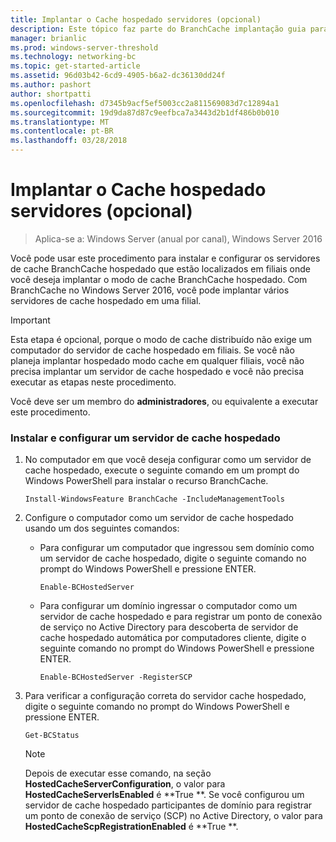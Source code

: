 ```yaml
---
title: Implantar o Cache hospedado servidores (opcional)
description: Este tópico faz parte do BranchCache implantação guia para Windows Server 2016, que demonstra como implantar BranchCache nos modos de cache hospedado e distribuídos para otimizar o uso de largura de banda WAN em filiais
manager: brianlic
ms.prod: windows-server-threshold
ms.technology: networking-bc
ms.topic: get-started-article
ms.assetid: 96d03b42-6cd9-4905-b6a2-dc36130dd24f
ms.author: pashort
author: shortpatti
ms.openlocfilehash: d7345b9acf5ef5003cc2a811569083d7c12894a1
ms.sourcegitcommit: 19d9da87d87c9eefbca7a3443d2b1df486b0b010
ms.translationtype: MT
ms.contentlocale: pt-BR
ms.lasthandoff: 03/28/2018
---
```

# <a name="deploy-hosted-cache-servers-optional"></a>Implantar o Cache hospedado servidores (opcional)

>Aplica-se a: Windows Server (anual por canal), Windows Server 2016

Você pode usar este procedimento para instalar e configurar os servidores de cache BranchCache hospedado que estão localizados em filiais onde você deseja implantar o modo de cache BranchCache hospedado. Com BranchCache no Windows Server 2016, você pode implantar vários servidores de cache hospedado em uma filial.  
  
> [!IMPORTANT]  
> Esta etapa é opcional, porque o modo de cache distribuído não exige um computador do servidor de cache hospedado em filiais. Se você não planeja implantar hospedado modo cache em qualquer filiais, você não precisa implantar um servidor de cache hospedado e você não precisa executar as etapas neste procedimento.  
  
Você deve ser um membro do **administradores**, ou equivalente a executar este procedimento.  
  
### <a name="to-install-and-configure-a-hosted-cache-server"></a>Instalar e configurar um servidor de cache hospedado  
  
1.  No computador em que você deseja configurar como um servidor de cache hospedado, execute o seguinte comando em um prompt do Windows PowerShell para instalar o recurso BranchCache.  
  
    `Install-WindowsFeature BranchCache -IncludeManagementTools`  
  
2.  Configure o computador como um servidor de cache hospedado usando um dos seguintes comandos:  
  
    -   Para configurar um computador que ingressou sem domínio como um servidor de cache hospedado, digite o seguinte comando no prompt do Windows PowerShell e pressione ENTER.  
  
        `Enable-BCHostedServer`  
  
    -   Para configurar um domínio ingressar o computador como um servidor de cache hospedado e para registrar um ponto de conexão de serviço no Active Directory para descoberta de servidor de cache hospedado automática por computadores cliente, digite o seguinte comando no prompt do Windows PowerShell e pressione ENTER.  
  
        `Enable-BCHostedServer -RegisterSCP`  
  
3.  Para verificar a configuração correta do servidor cache hospedado, digite o seguinte comando no prompt do Windows PowerShell e pressione ENTER.  
  
    `Get-BCStatus`  
  
    > [!NOTE]  
    > Depois de executar esse comando, na seção **HostedCacheServerConfiguration**, o valor para **HostedCacheServerIsEnabled** é **True **. Se você configurou um servidor de cache hospedado participantes de domínio para registrar um ponto de conexão de serviço (SCP) no Active Directory, o valor para **HostedCacheScpRegistrationEnabled** é **True **.  
  

